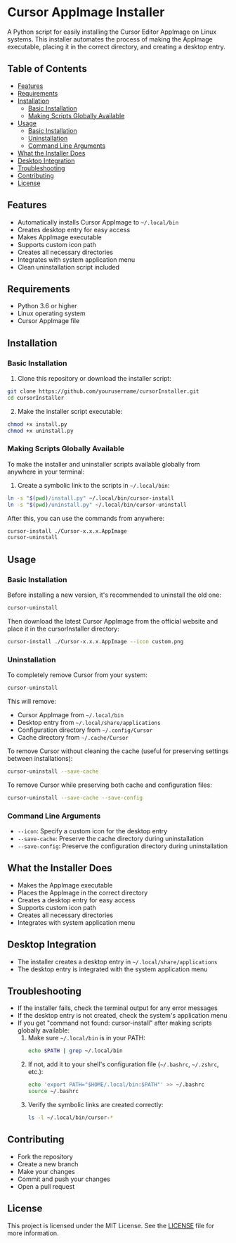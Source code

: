 # Cursor AppImage Installer

A Python script for easily installing the Cursor Editor AppImage on Linux systems. This installer automates the process of making the AppImage executable, placing it in the correct directory, and creating a desktop entry.

## Table of Contents
- [Features](#features)
- [Requirements](#requirements)
- [Installation](#installation)
  - [Basic Installation](#basic-installation)
  - [Making Scripts Globally Available](#making-scripts-globally-available)
- [Usage](#usage)
  - [Basic Installation](#basic-installation-1)
  - [Uninstallation](#uninstallation)
  - [Command Line Arguments](#command-line-arguments)
- [What the Installer Does](#what-the-installer-does)
- [Desktop Integration](#desktop-integration)
- [Troubleshooting](#troubleshooting)
- [Contributing](#contributing)
- [License](#license)

## Features

- Automatically installs Cursor AppImage to `~/.local/bin`
- Creates desktop entry for easy access
- Makes AppImage executable
- Supports custom icon path
- Creates all necessary directories
- Integrates with system application menu
- Clean uninstallation script included

## Requirements

- Python 3.6 or higher
- Linux operating system
- Cursor AppImage file

## Installation

### Basic Installation

1. Clone this repository or download the installer script:
```bash
git clone https://github.com/yourusername/cursorInstaller.git
cd cursorInstaller
```

2. Make the installer script executable:
```bash
chmod +x install.py
chmod +x uninstall.py
```

### Making Scripts Globally Available

To make the installer and uninstaller scripts available globally from anywhere in your terminal:

1. Create a symbolic link to the scripts in `~/.local/bin`:

```bash
ln -s "$(pwd)/install.py" ~/.local/bin/cursor-install
ln -s "$(pwd)/uninstall.py" ~/.local/bin/cursor-uninstall
```

After this, you can use the commands from anywhere:
```bash
cursor-install ./Cursor-x.x.x.AppImage
cursor-uninstall
```

## Usage

### Basic Installation

Before installing a new version, it's recommended to uninstall the old one:

```bash
cursor-uninstall
```

Then download the latest Cursor AppImage from the official website and place it in the cursorInstaller directory:

```bash
cursor-install ./Cursor-x.x.x.AppImage --icon custom.png
```

### Uninstallation

To completely remove Cursor from your system:

```bash
cursor-uninstall
```

This will remove:
- Cursor AppImage from `~/.local/bin`
- Desktop entry from `~/.local/share/applications`
- Configuration directory from `~/.config/Cursor`
- Cache directory from `~/.cache/Cursor`

To remove Cursor without cleaning the cache (useful for preserving settings between installations):

```bash
cursor-uninstall --save-cache
```

To remove Cursor while preserving both cache and configuration files:

```bash
cursor-uninstall --save-cache --save-config
```

### Command Line Arguments

- `--icon`: Specify a custom icon for the desktop entry
- `--save-cache`: Preserve the cache directory during uninstallation
- `--save-config`: Preserve the configuration directory during uninstallation

## What the Installer Does

- Makes the AppImage executable
- Places the AppImage in the correct directory
- Creates a desktop entry for easy access
- Supports custom icon path
- Creates all necessary directories
- Integrates with system application menu

## Desktop Integration

- The installer creates a desktop entry in `~/.local/share/applications`
- The desktop entry is integrated with the system application menu

## Troubleshooting

- If the installer fails, check the terminal output for any error messages
- If the desktop entry is not created, check the system's application menu
- If you get "command not found: cursor-install" after making scripts globally available:
  1. Make sure `~/.local/bin` is in your PATH:
     ```bash
     echo $PATH | grep ~/.local/bin
     ```
  2. If not, add it to your shell's configuration file (`~/.bashrc`, `~/.zshrc`, etc.):
     ```bash
     echo 'export PATH="$HOME/.local/bin:$PATH"' >> ~/.bashrc
     source ~/.bashrc
     ```
  3. Verify the symbolic links are created correctly:
     ```bash
     ls -l ~/.local/bin/cursor-*
     ```

## Contributing

- Fork the repository
- Create a new branch
- Make your changes
- Commit and push your changes
- Open a pull request

## License

This project is licensed under the MIT License. See the [LICENSE](LICENSE) file for more information.